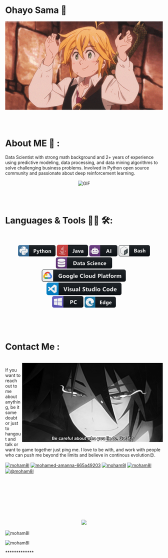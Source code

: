 # Ohayo Sama 👋

<div align="center">
<img hight="300" width="700" alt="GIF" align="center" src="https://github.com/moham8l/moham8l/blob/main/assets/208593.gif">
</div>

</br>
</br>
</br>


# About ME 💬 :

Data Scientist with strong math background and 2+ years of experience using predictive modeling, data processing, and data mining algorithms to solve challenging business problems. Involved in Python open source community and passionate about deep reinforcement learning.

<div align="center">
<img hight="300" width="700" alt="GIF" align="center" src="https://github.com/moham8l/moham8l/blob/main/assets/1936.gif">
</div>

</br>
</br>
</br>



# Languages & Tools 👨‍💻 🛠:
<br>

<p align="center">

<!-- For more icons please follow  https://github.com/MikeCodesDotNET/ColoredBadges -->
<img src="https://github.com/moham8l/moham8l/blob/main/assets/icons/python.png" alt="python" width="120" hight="50">
<img src="https://github.com/moham8l/moham8l/blob/main/assets/icons/java.png" alt="java"  width="100" hight="50">
<img src="https://github.com/moham8l/moham8l/blob/main/assets/icons/ai.png" alt="AI" width="90" hight="50">
<img src="https://github.com/moham8l/moham8l/blob/main/assets/icons/bash.png" alt="bash" width="100" hight="50">
<img src="https://github.com/moham8l/moham8l/blob/main/assets/icons/datascience.png" alt="datascience" width="180" hight="50">
</br>
<img src="https://github.com/moham8l/moham8l/blob/main/assets/icons/google_cloud_platform.png" alt="google_cloud_platform" width="270" hight="50">
<img src="https://github.com/moham8l/moham8l/blob/main/assets/icons/visualstudio_code.png" alt="visualstudio_code" width="240" hight="50">
</br>
<img src="https://github.com/moham8l/moham8l/blob/main/assets/icons/pc.png" alt="pc" width="100" hight="50">
<img src="https://github.com/moham8l/moham8l/blob/main/assets/icons/edge.png" alt="edge" width="100" hight="50">
</p>
</br>
</br>
</br>



# Contact Me :

<p>
 </br>


<img hight="320" width="450" align="right" alt="GIF" src="https://github.com/moham8l/moham8l/blob/main/assets/93195.gif">


If you want to reach out to me about anything, be it some doubt or just to hangout and talk or want to game together just ping me. I love to be with, and work with people who can push me beyond the limits and believe in continous evolution😉.

<p align="left">
<a href="https://twitter.com/moham8l" target="blank"><img align="center" src="https://cdn.jsdelivr.net/npm/simple-icons@3.0.1/icons/twitter.svg" alt="moham8l" height="30" width="40" /></a>
<a href="https://linkedin.com/in/mohamed-amanna-665a49203" target="blank"><img align="center" src="https://cdn.jsdelivr.net/npm/simple-icons@3.0.1/icons/linkedin.svg" alt="mohamed-amanna-665a49203" height="30" width="40" /></a>
<a href="https://stackoverflow.com/users/moham8l" target="blank"><img align="center" src="https://cdn.jsdelivr.net/npm/simple-icons@3.0.1/icons/stackoverflow.svg" alt="moham8l" height="30" width="40" /></a>
<a href="https://kaggle.com/moham8l" target="blank"><img align="center" src="https://cdn.jsdelivr.net/npm/simple-icons@3.0.1/icons/kaggle.svg" alt="moham8l" height="30" width="40" /></a>
<a href="https://medium.com/@moham8l" target="blank"><img align="center" src="https://cdn.jsdelivr.net/npm/simple-icons@3.0.1/icons/medium.svg" alt="@moham8l" height="30" width="40" /></a>
</p>
 </p>
 

</br>
</br>
</br>
</br>
</br>
</br>
</br>



<p align="center" >  
  <a href="https://github.com/anuraghazra/github-readme-stats"> 
<img  src="https://github-readme-stats.vercel.app/api?username=moham8l&&show_icons=true&theme=radical"/>
  </a>
  </p>




<p><img align="center" src="https://github-readme-streak-stats.herokuapp.com/?user=moham8l&" alt="moham8l" /></p>

</div>
<p align="left"> <img src="https://komarev.com/ghpvc/?username=moham8l&label=Profile%20views&color=0e75b6&style=flat" alt="moham8l" /> </p>
*************
